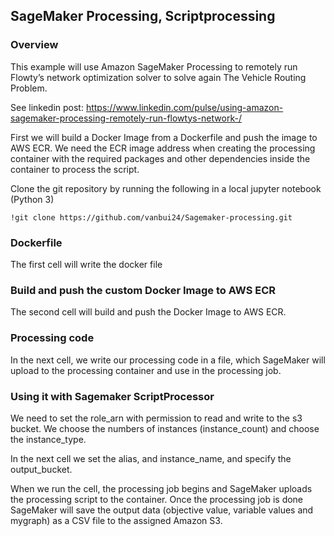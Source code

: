 ## SageMaker Processing, Scriptprocessing

### Overview
This example will use Amazon SageMaker Processing to remotely run Flowty’s network optimization solver to solve again The Vehicle Routing Problem. 

See linkedin post: https://www.linkedin.com/pulse/using-amazon-sagemaker-processing-remotely-run-flowtys-network-/

First we will build a Docker Image from a Dockerfile and push the image to AWS ECR. 
We need the ECR image address when creating the processing container with the required packages and other dependencies inside the container to process the script.

Clone the git repository by running the following in a local jupyter notebook (Python 3)
```
!git clone https://github.com/vanbui24/Sagemaker-processing.git
```

### Dockerfile
The first cell will write the docker file 

### Build and push the custom Docker Image to AWS ECR
The second cell will build and push the Docker Image to AWS ECR.

### Processing code
In the next cell, we write our processing code in a file, which SageMaker will upload to the processing container and use in the processing job.

### Using it with Sagemaker ScriptProcessor
We need to set the role_arn with permission to read and write to the s3 bucket. We choose the numbers of instances (instance_count) and choose the instance_type. 

In the next cell we set the alias, and instance_name, and specify the output_bucket. 

When we run the cell, the processing job begins and SageMaker uploads the processing script to the container. Once the processing job is done SageMaker will save the output data (objective value, variable values and mygraph) as a CSV file to the assigned Amazon S3.


